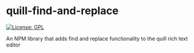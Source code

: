 # quill-find-and-replace

[![License: GPL](https://img.shields.io/badge/License-GPL-yellow.svg)](https://opensource.org/licenses/GPL-3.0)

An NPM library that adds find and replace functionality to the quill rich text editor
